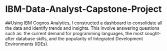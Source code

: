 # IBM-Data-Analyst-Capstone-Project

##Using IBM Cognos Analytics, I constructed a dashboard to consolidate all the data and identify trends and insights. This involve answering questions such as: the current demand for programming languages, the most sought-after database skills, and the popularity of Integrated Development Environments (IDEs).
